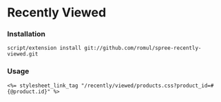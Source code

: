 Recently Viewed
===============

### Installation
    
    script/extension install git://github.com/romul/spree-recently-viewed.git
    
### Usage

    <%= stylesheet_link_tag "/recently/viewed/products.css?product_id=#{@product.id}" %>

